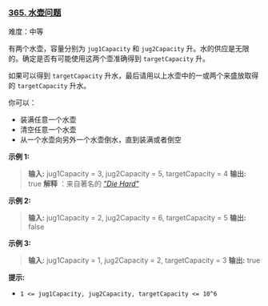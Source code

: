 ### [365\. 水壶问题](https://leetcode.cn/problems/water-and-jug-problem/)

难度：中等

有两个水壶，容量分别为 `jug1Capacity` 和 `jug2Capacity` 升。水的供应是无限的。确定是否有可能使用这两个壶准确得到 `targetCapacity` 升。

如果可以得到 `targetCapacity` 升水，最后请用以上水壶中的一或两个来盛放取得的 `targetCapacity` 升水。

你可以：

- 装满任意一个水壶
- 清空任意一个水壶
- 从一个水壶向另外一个水壶倒水，直到装满或者倒空

**示例 1:**

> **输入:**  jug1Capacity = 3, jug2Capacity = 5, targetCapacity = 4
> **输出:**  true
> **解释** ：来自著名的 <a href="https://www.youtube.com/watch?v=BVtQNK_ZUJg"><em>"Die Hard"</em></a>

**示例 2:**

> **输入:**  jug1Capacity = 2, jug2Capacity = 6, targetCapacity = 5
> **输出:**  false

**示例 3:**

> **输入:**  jug1Capacity = 1, jug2Capacity = 2, targetCapacity = 3
> **输出:**  true

**提示:**

- `1 <= jug1Capacity, jug2Capacity, targetCapacity <= 10^6`
